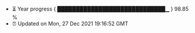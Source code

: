 - ⏳ Year progress { █████████████████████████████▁ } 98.85 %
- ⏰ Updated on Mon, 27 Dec 2021 19:16:52 GMT


